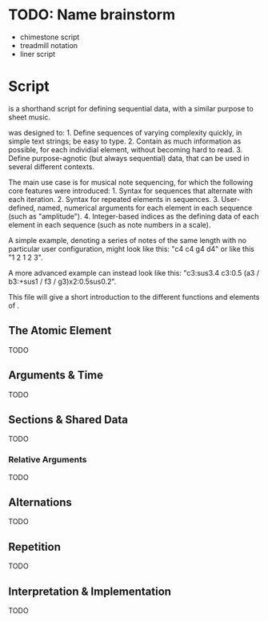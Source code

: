 # TODO: Name brainstorm 
- chimestone script 
- treadmill notation
- liner script 

# <name> Script 
<name> is a shorthand script for defining sequential data, with a similar purpose to sheet music.

<name> was designed to:
    1. Define sequences of varying complexity quickly, in simple text strings; be easy to type. 
    2. Contain as much information as possible, for each individial element, without becoming hard to read.
    3. Define purpose-agnotic (but always sequential) data, that can be used in several different contexts. 

The main use case is for musical note sequencing, for which the following core features were 
    introduced: 
    1. Syntax for sequences that alternate with each iteration.
    2. Syntax for repeated elements in sequences. 
    3. User-defined, named, numerical arguments for each element in each sequence (such as "amplitude").
    4. Integer-based indices as the defining data of each element in 
        each sequence (such as note numbers in a scale). 

A simple example, denoting a series of notes of the same length with no particular user configuration,
    might look like this: "c4 c4 g4 d4" or like this "1 2 1 2 3".

A more advanced example can instead look like this: 
    "c3:sus3.4 c3:0.5 (a3 / b3:+sus1 / f3 / g3)x2:0.5sus0.2".

This file will give a short introduction to the different functions and elements of <name>. 

## The Atomic Element
TODO 

## Arguments & Time 
TODO 

## Sections & Shared Data
TODO 

### Relative Arguments
TODO 

## Alternations
TODO

## Repetition
TODO 

## Interpretation & Implementation
TODO 